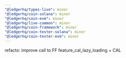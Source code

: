 ```yaml
---
"@ledgerhq/types-live": minor
"@ledgerhq/coin-solana": minor
"@ledgerhq/coin-evm": minor
"@ledgerhq/live-common": minor
"@ledgerhq/coin-framework": minor
"@ledgerhq/coin-tester-solana": minor
"@ledgerhq/coin-tester-evm": minor
---
```


refacto: improve call to FF feature_cal_lazy_loading + CAL

